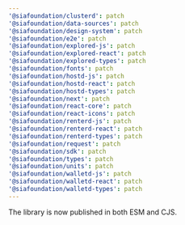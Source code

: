 ```yaml
---
'@siafoundation/clusterd': patch
'@siafoundation/data-sources': patch
'@siafoundation/design-system': patch
'@siafoundation/e2e': patch
'@siafoundation/explored-js': patch
'@siafoundation/explored-react': patch
'@siafoundation/explored-types': patch
'@siafoundation/fonts': patch
'@siafoundation/hostd-js': patch
'@siafoundation/hostd-react': patch
'@siafoundation/hostd-types': patch
'@siafoundation/next': patch
'@siafoundation/react-core': patch
'@siafoundation/react-icons': patch
'@siafoundation/renterd-js': patch
'@siafoundation/renterd-react': patch
'@siafoundation/renterd-types': patch
'@siafoundation/request': patch
'@siafoundation/sdk': patch
'@siafoundation/types': patch
'@siafoundation/units': patch
'@siafoundation/walletd-js': patch
'@siafoundation/walletd-react': patch
'@siafoundation/walletd-types': patch
---
```


The library is now published in both ESM and CJS.
